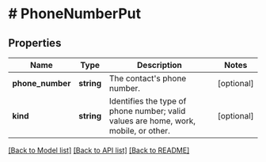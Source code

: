 # # PhoneNumberPut

## Properties

Name | Type | Description | Notes
------------ | ------------- | ------------- | -------------
**phone_number** | **string** | The contact&#39;s phone number. | [optional]
**kind** | **string** | Identifies the type of phone number; valid values are home, work, mobile, or other. | [optional]

[[Back to Model list]](../../README.md#models) [[Back to API list]](../../README.md#endpoints) [[Back to README]](../../README.md)
